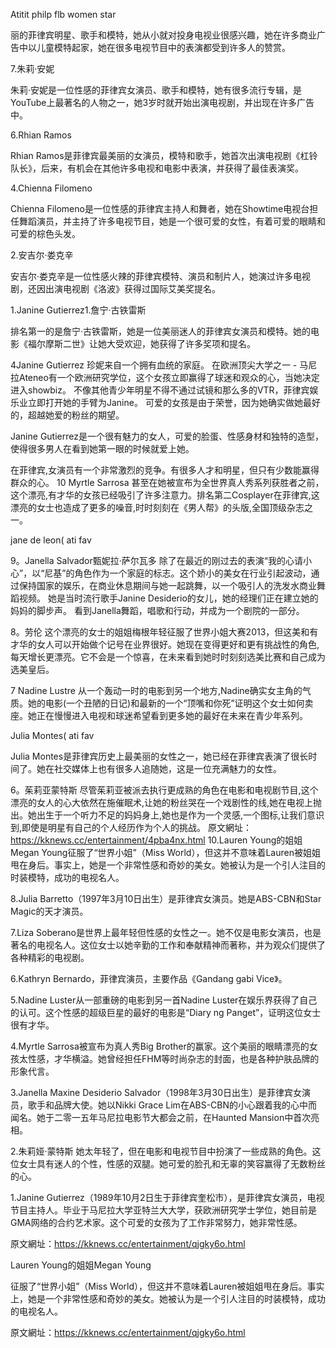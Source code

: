 Atitit philp flb women star


丽的菲律宾明星、歌手和模特，她从小就对投身电视业很感兴趣，她在许多商业广告中以儿童模特起家，她在很多电视节目中的表演都受到许多人的赞赏。

7.朱莉·安妮

朱莉·安妮是一位性感的菲律宾女演员、歌手和模特，她有很多流行专辑，是YouTube上最著名的人物之一，她3岁时就开始出演电视剧，并出现在许多广告中。

6.Rhian Ramos

Rhian Ramos是菲律宾最美丽的女演员，模特和歌手，她首次出演电视剧《杠铃队长》，后来，有机会在其他许多电视和电影中表演，并获得了最佳表演奖。

 
4.Chienna Filomeno

Chienna Filomeno是一位性感的菲律宾主持人和舞者，她在Showtime电视台担任舞蹈演员，并主持了许多电视节目，她是一个很可爱的女性，有着可爱的眼睛和可爱的棕色头发。

 2.安吉尔·娄克辛

安吉尔·娄克辛是一位性感火辣的菲律宾模特、演员和制片人，她演过许多电视剧，还因出演电视剧《洛波》获得过国际艾美奖提名。


1.Janine Gutierrez1.詹宁·古铁雷斯

排名第一的是詹宁·古铁雷斯，她是一位美丽迷人的菲律宾女演员和模特。她的电影《福尔摩斯二世》让她大受欢迎，她获得了许多奖项和提名。


4Janine Gutierrez 珍妮来自一个拥有血统的家庭。 在欧洲顶尖大学之一 - 马尼拉Ateneo有一个欧洲研究学位，这个女孩立即赢得了球迷和观众的心，当她决定进入showbiz。 不像其他青少年明星不得不通过试镜和那么多的VTR，菲律宾娱乐业立即打开她的手臂为Janine。 可爱的女孩是由于荣誉，因为她确实做她最好的，超越她爱的粉丝的期望。


Janine Gutierrez是一个很有魅力的女人，可爱的脸蛋、性感身材和独特的造型，使得很多男人在看到她第一眼的时候就爱上她。


 在菲律宾,女演员有一个非常激烈的竞争。有很多人才和明星，但只有少数能赢得群众的心。 10 Myrtle Sarrosa 甚至在她被宣布为全世界真人秀系列获胜者之前，这个漂亮,有才华的女孩已经吸引了许多注意力。排名第二Cosplayer在菲律宾,这漂亮的女士也造成了更多的噪音,时时刻刻在《男人帮》的头版,全国顶级杂志之一。


jane de leon( ati fav

9。Janella Salvador甄妮拉·萨尔瓦多
 除了在最近的刚过去的表演“我的心请小心”，以“尼基”的角色作为一个家庭的标志。这个娇小的美女在行业引起波动，通过保持国家的娱乐，在商业休息期间与她一起跳舞，以一个吸引人的洗发水商业舞蹈视频。 她是当时流行歌手Janine Desiderio的女儿，她的经理们正在建立她的妈妈的脚步声。 看到Janella舞蹈，唱歌和行动，并成为一个剧院的一部分。

8。劳伦 这个漂亮的女士的姐姐梅根年轻征服了世界小姐大赛2013，但这美和有才华的女人可以开始做个记号在业界很好。她现在变得更好和更有挑战性的角色,每天增长更漂亮。它不会是一个惊喜，在未来看到她时时刻刻选美比赛和自己成为选美皇后。

7 Nadine Lustre 从一个轰动一时的电影到另一个地方,Nadine确实女主角的气质。她的电影(一个丑陋的日记)和最新的一个“顶嘴和你死”证明这个女士如何卖座。她正在慢慢进入电视和球迷希望看到更多她的最好在未来在青少年系列。

Julia Montes( ati fav
 
Julia Montes是菲律宾历史上最美丽的女性之一，她已经在菲律宾表演了很长时间了。她在社交媒体上也有很多人追随她，这是一位充满魅力的女性。


6。茱莉亚蒙特斯 尽管茱莉亚被派去执行更成熟的角色在电影和电视剧节目,这个漂亮的女人的心大依然在施催眠术,让她的粉丝哭在一个戏剧性的线,她在电视上抛出。她出生于一个听力不足的妈妈身上,她也是作为一个灵感,一个图标,让我们意识到,即使是明星有自己的个人经历作为个人的挑战。
  原文網址：https://kknews.cc/entertainment/4pba4nx.html
10.Lauren Young的姐姐Megan Young征服了“世界小姐”（Miss World），但这并不意味着Lauren被姐姐甩在身后。事实上，她是一个非常性感和奇妙的美女。她被认为是一个引人注目的时装模特，成功的电视名人。
 
8.Julia Barretto（1997年3月10日出生）是菲律宾女演员。她是ABS-CBN和Star Magic的天才演员。

7.Liza Soberano是世界上最年轻但性感的女性之一。她不仅是电影女演员，也是著名的电视名人。这位女士以她辛勤的工作和奉献精神而著称，并为观众们提供了各种精彩的电视剧。

6.Kathryn Bernardo，菲律宾演员，主要作品《Gandang gabi Vice》。

5.Nadine Luster从一部重磅的电影到另一首Nadine Luster在娱乐界获得了自己的认可。这个性感的超级巨星的最好的电影是“Diary ng Panget”，证明这位女士很有才华。

4.Myrtle Sarrosa被宣布为真人秀Big Brother的赢家。这个美丽的眼睛漂亮的女孩太性感，才华横溢。她曾经担任FHM等时尚杂志的封面，也是各种护肤品牌的形象代言。

3.Janella Maxine Desiderio Salvador（1998年3月30日出生）是菲律宾女演员，歌手和品牌大使。她以Nikki Grace Lim在ABS-CBN的小心跟着我的心中而闻名。她于二零一五年马尼拉电影节大都会之前，在Haunted Mansion中首次亮相。

2.朱莉娅·蒙特斯 她太年轻了，但在电影和电视节目中扮演了一些成熟的角色。这位女士具有迷人的个性，性感的双腿。她可爱的脸孔和无辜的笑容赢得了无数粉丝的心。

1.Janine Gutierrez（1989年10月2日生于菲律宾奎松市），是菲律宾女演员，电视节目主持人。毕业于马尼拉大学亚特兰大大学，获欧洲研究学士学位，她目前是GMA网络的合约艺术家。这个可爱的女孩为了工作非常努力，她非常性感。


原文網址：https://kknews.cc/entertainment/qjgky6o.html

Lauren Young的姐姐Megan Young

征服了“世界小姐”（Miss World），但这并不意味着Lauren被姐姐甩在身后。事实上，她是一个非常性感和奇妙的美女。她被认为是一个引人注目的时装模特，成功的电视名人。


原文網址：https://kknews.cc/entertainment/qjgky6o.html

